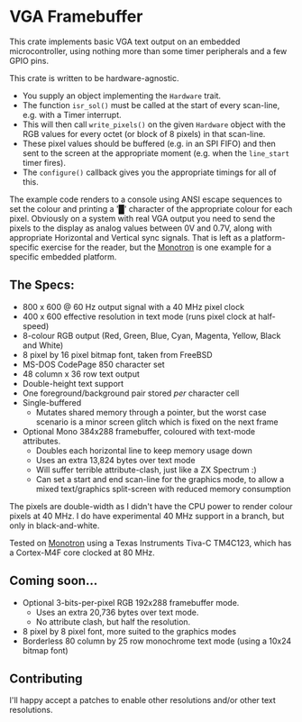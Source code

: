 # VGA Framebuffer

This crate implements basic VGA text output on an embedded microcontroller,
using nothing more than some timer peripherals and a few GPIO pins.

This crate is written to be hardware-agnostic.

* You supply an object implementing the `Hardware` trait.
* The function `isr_sol()` must be called at the start of every scan-line,
  e.g. with a Timer interrupt.
* This will then call `write_pixels()` on the given `Hardware` object with the
  RGB values for every octet (or block of 8 pixels) in that scan-line.
* These pixel values should be buffered (e.g. in an SPI FIFO) and then sent to
  the screen at the appropriate moment (e.g. when the `line_start` timer
  fires).
* The `configure()` callback gives you the appropriate timings for all of
  this.

The example code renders to a console using ANSI escape sequences to set the
colour and printing a '█' character of the appropriate colour for each pixel.
Obviously on a system with real VGA output you need to send the pixels to the
display as analog values between 0V and 0.7V, along with appropriate Horizontal
and Vertical sync signals. That is left as a platform-specific exercise for the
reader, but the [Monotron] is one example for a specific embedded platform.

## The Specs:

* 800 x 600 @ 60 Hz output signal with a 40 MHz pixel clock
* 400 x 600 effective resolution in text mode (runs pixel clock at half-speed)
* 8-colour RGB output (Red, Green, Blue, Cyan, Magenta, Yellow, Black and White)
* 8 pixel by 16 pixel bitmap font, taken from FreeBSD
* MS-DOS CodePage 850 character set
* 48 column x 36 row text output
* Double-height text support
* One foreground/background pair stored *per* character cell
* Single-buffered
	* Mutates shared memory through a pointer, but the worst case scenario is a
	  minor screen glitch which is fixed on the next frame
* Optional Mono 384x288 framebuffer, coloured with text-mode attributes.
	* Doubles each horizontal line to keep memory usage down
	* Uses an extra 13,824 bytes over text mode
	* Will suffer terrible attribute-clash, just like a ZX Spectrum :)
	* Can set a start and end scan-line for the graphics mode, to allow a mixed
	  text/graphics split-screen with reduced memory consumption

The pixels are double-width as I didn't have the CPU power to render colour
pixels at 40 MHz. I do have experimental 40 MHz support in a branch, but only in
black-and-white.

Tested on [Monotron] using a Texas
Instruments Tiva-C TM4C123, which has a Cortex-M4F core clocked at 80 MHz.

[Monotron]: https://github.com/thejpster/monotron

## Coming soon...

* Optional 3-bits-per-pixel RGB 192x288 framebuffer mode.
	* Uses an extra 20,736 bytes over text mode.
	* No attribute clash, but half the resolution.
* 8 pixel by 8 pixel font, more suited to the graphics modes
* Borderless 80 column by 25 row monochrome text mode (using a 10x24 bitmap
  font)

## Contributing

I'll happy accept a patches to enable other resolutions and/or other text
resolutions.
